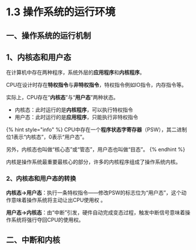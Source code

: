 # 1.3 操作系统的运行环境

## 一、操作系统的运行机制

## 1、内核态和用户态

在计算机中存在两种程序，系统外层的**应用程序**和**内核程序**。

CPU在设计时存在**特权指令**与**非特权指令**，特权指令例如IO指令，内存指令等。

实际上，CPU存在“**内核态**”与“**用户态**”两种状态。

* 内核态：此时运行的是**内核程序**，可以执行特权指令
* 用户态：此时运行的是**应用程序**，只能执行非特权指令

{% hint style="info" %}
CPU中存在一个**程序状态字寄存器**（PSW），其二进制位1表示“内核态”，0表示“用户态”。

另外，内核态也叫做“核心态”或“管态”，用户态也叫做“目态”。
{% endhint %}

内核是操作系统最重要最核心的部分，许多的内核程序组成了操作系统内核。

### 2、内核态和用户态的转换

**内核态→用户态**：执行一条特权指令——修改PSW的标志位为“用户态”，这个动作意味着操作系统将主动让出CPU使用权 。

**用户态→内核态**：由“中断”引发，硬件自动完成变态过程，触发中断信号意味着操作系统将强行夺回CPU的使用权。

## 二、中断和内核

